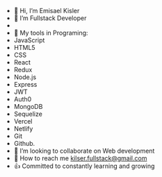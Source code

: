 - 👋 Hi, I’m Emisael Kisler
- 👀 I’m Fullstack Developer
- 
- 🌱 My tools  in  Programing: 
-   JavaScript 
-   HTML5 
-   CSS 
-   React 
-   Redux 
-   Node.js 
-   Express 
-   JWT
-   Auth0
-   MongoDB
-   Sequelize
-   Vercel
-   Netlify
-   Git 
-   Github.
- 💞️ I’m looking to collaborate on Web development
- 📧 How to reach me kilser.fullstack@gmail.com
- 👍  Committed to constantly learning and growing

<!---
ekisler/ekisler is a ✨ special ✨ repository because its `README.md` (this file) appears on your GitHub profile.
You can click the Preview link to take a look at your changes.
--->
